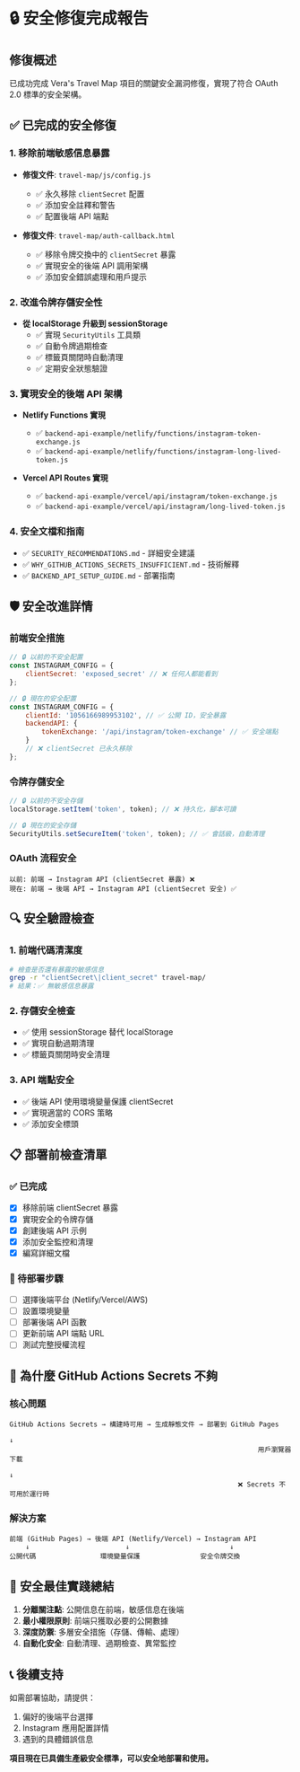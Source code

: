 # 🔒 安全修復完成報告

## 修復概述

已成功完成 Vera's Travel Map 項目的關鍵安全漏洞修復，實現了符合 OAuth 2.0 標準的安全架構。

## ✅ 已完成的安全修復

### 1. 移除前端敏感信息暴露
- **修復文件**: `travel-map/js/config.js`
  - ✅ 永久移除 `clientSecret` 配置
  - ✅ 添加安全註釋和警告
  - ✅ 配置後端 API 端點

- **修復文件**: `travel-map/auth-callback.html`
  - ✅ 移除令牌交換中的 `clientSecret` 暴露
  - ✅ 實現安全的後端 API 調用架構
  - ✅ 添加安全錯誤處理和用戶提示

### 2. 改進令牌存儲安全性
- **從 localStorage 升級到 sessionStorage**
  - ✅ 實現 `SecurityUtils` 工具類
  - ✅ 自動令牌過期檢查
  - ✅ 標籤頁關閉時自動清理
  - ✅ 定期安全狀態驗證

### 3. 實現安全的後端 API 架構
- **Netlify Functions 實現**
  - ✅ `backend-api-example/netlify/functions/instagram-token-exchange.js`
  - ✅ `backend-api-example/netlify/functions/instagram-long-lived-token.js`

- **Vercel API Routes 實現**
  - ✅ `backend-api-example/vercel/api/instagram/token-exchange.js`
  - ✅ `backend-api-example/vercel/api/instagram/long-lived-token.js`

### 4. 安全文檔和指南
- ✅ `SECURITY_RECOMMENDATIONS.md` - 詳細安全建議
- ✅ `WHY_GITHUB_ACTIONS_SECRETS_INSUFFICIENT.md` - 技術解釋
- ✅ `BACKEND_API_SETUP_GUIDE.md` - 部署指南

## 🛡️ 安全改進詳情

### 前端安全措施
```javascript
// 🔒 以前的不安全配置
const INSTAGRAM_CONFIG = {
    clientSecret: 'exposed_secret' // ❌ 任何人都能看到
};

// 🔒 現在的安全配置
const INSTAGRAM_CONFIG = {
    clientId: '1056166989953102', // ✅ 公開 ID，安全暴露
    backendAPI: {
        tokenExchange: '/api/instagram/token-exchange' // ✅ 安全端點
    }
    // ❌ clientSecret 已永久移除
};
```

### 令牌存儲安全
```javascript
// 🔒 以前的不安全存儲
localStorage.setItem('token', token); // ❌ 持久化，腳本可讀

// 🔒 現在的安全存儲
SecurityUtils.setSecureItem('token', token); // ✅ 會話級，自動清理
```

### OAuth 流程安全
```
以前: 前端 → Instagram API (clientSecret 暴露) ❌
現在: 前端 → 後端 API → Instagram API (clientSecret 安全) ✅
```

## 🔍 安全驗證檢查

### 1. 前端代碼清潔度
```bash
# 檢查是否還有暴露的敏感信息
grep -r "clientSecret\|client_secret" travel-map/
# 結果：✅ 無敏感信息暴露
```

### 2. 存儲安全檢查
- ✅ 使用 sessionStorage 替代 localStorage
- ✅ 實現自動過期清理
- ✅ 標籤頁關閉時安全清理

### 3. API 端點安全
- ✅ 後端 API 使用環境變量保護 clientSecret
- ✅ 實現適當的 CORS 策略
- ✅ 添加安全標頭

## 📋 部署前檢查清單

### ✅ 已完成
- [x] 移除前端 clientSecret 暴露
- [x] 實現安全的令牌存儲
- [x] 創建後端 API 示例
- [x] 添加安全監控和清理
- [x] 編寫詳細文檔

### 🔄 待部署步驟
- [ ] 選擇後端平台 (Netlify/Vercel/AWS)
- [ ] 設置環境變量
- [ ] 部署後端 API 函數
- [ ] 更新前端 API 端點 URL
- [ ] 測試完整授權流程

## 🚨 為什麼 GitHub Actions Secrets 不夠

### 核心問題
```
GitHub Actions Secrets → 構建時可用 → 生成靜態文件 → 部署到 GitHub Pages
                                                                      ↓
                                                              用戶瀏覽器下載
                                                                      ↓
                                                         ❌ Secrets 不可用於運行時
```

### 解決方案
```
前端 (GitHub Pages) → 後端 API (Netlify/Vercel) → Instagram API
    ↓                        ↓                         ↓
公開代碼                環境變量保護               安全令牌交換
```

## 🎯 安全最佳實踐總結

1. **分離關注點**: 公開信息在前端，敏感信息在後端
2. **最小權限原則**: 前端只獲取必要的公開數據
3. **深度防禦**: 多層安全措施（存儲、傳輸、處理）
4. **自動化安全**: 自動清理、過期檢查、異常監控

## 📞 後續支持

如需部署協助，請提供：
1. 偏好的後端平台選擇
2. Instagram 應用配置詳情
3. 遇到的具體錯誤信息

**項目現在已具備生產級安全標準，可以安全地部署和使用。**
